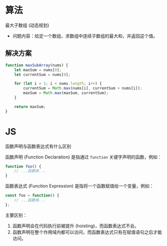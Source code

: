 # 算法
最大子数组 (动态规划)
* 问题内容：给定一个数组，求数组中连续子数组的最大和，并返回这个值。

## 解决方案
```javascript
function maxSubArray(nums) {
    let maxSum = nums[0];
    let currentSum = nums[0];

    for (let i = 1; i < nums.length; i++) {
        currentSum = Math.max(nums[i], currentSum + nums[i]);
        maxSum = Math.max(maxSum, currentSum);
    }

    return maxSum;
}
```

# JS
函数声明与函数表达式有什么区别

函数声明 (Function Declaration) 是指通过 `function` 关键字声明的函数，例如：
```javascript
function foo() {
    // ...函数体...
}
```

函数表达式 (Function Expression) 是指将一个函数赋值给一个变量，例如：
```javascript
const foo = function() {
    // ...函数体...
};
```

主要区别：
1. 函数声明会在代码执行前被提升 (hoisting)，而函数表达式不会。
2. 函数声明在整个作用域内都可以访问，而函数表达式只有在赋值语句之后才能访问。